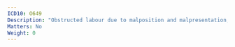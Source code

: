 ```yaml
---
ICD10: O649
Description: "Obstructed labour due to malposition and malpresentation, unspecified"
Matters: No
Weight: 0
---
```


